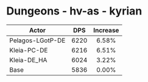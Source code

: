 # Dungeons - hv-as - kyrian
| Actor | DPS | Increase |
|---|:---:|:---:|
|Pelagos-LGotP-DE|6220|6.58%|
|Kleia-PC-DE|6216|6.51%|
|Kleia-DE_HA|6024|3.22%|
|Base|5836|0.00%|
